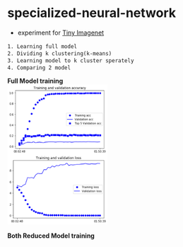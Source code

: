 # specialized-neural-network
- experiment for [Tiny Imagenet](https://tiny-imagenet.herokuapp.com/)
```
1. Learning full model 
2. Dividing k clustering(k-means)
3. Learning model to k cluster sperately
4. Comparing 2 model
```
**Full Model training**  
<img src="./img/full_model_training.png" width="45%" height="45%">

**Both Reduced Model training**  
